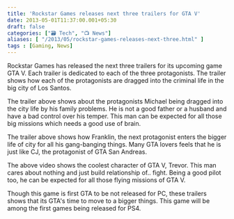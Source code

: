 ```yaml
---
title: 'Rockstar Games releases next three trailers for GTA V'
date: 2013-05-01T11:37:00.001+05:30
draft: false
categories: ["🗃️ Tech", "📺 News"]
aliases: [ "/2013/05/rockstar-games-releases-next-three.html" ]
tags : [Gaming, News]
---
```


Rockstar Games has released the next three trailers for its upcoming game GTA V. Each trailer is dedicated to each of the three protagonists. The trailer shows how each of the protagonists are dragged into the criminal life in the big city of Los Santos.  
  
  

  
The trailer above shows about the protagonists Michael being dragged into the city life by his family problems. He is not a good father or a husband and have a bad control over his temper. This man can be expected for all those big missions which needs a good use of brain.  
  

  
The trailer above shows how Franklin, the next protagonist enters the bigger life of city for all his gang-banging things. Many GTA lovers feels that he is just like CJ, the protagonist of GTA San Andreas.  
  

  
The above video shows the coolest character of GTA V, Trevor. This man cares about nothing and just build relationship of.. fight. Being a good pilot too, he can be expected for all those flying missions of GTA V.  
  
Though this game is first GTA to be not released for PC, these trailers shows that its GTA's time to move to a bigger things. This game will be among the first games being released for PS4.